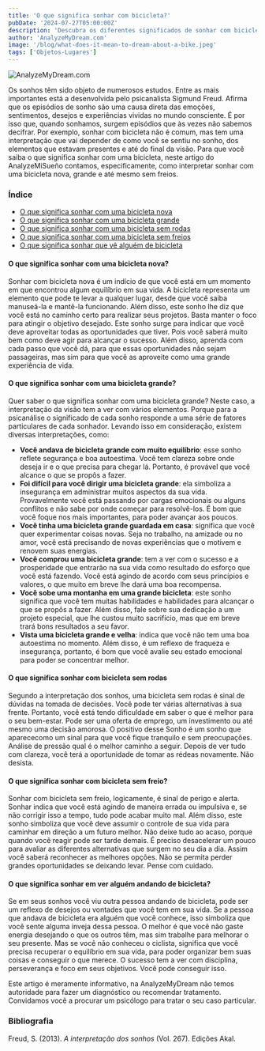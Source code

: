 ```yaml
---
title: 'O que significa sonhar com bicicleta?'
pubDate: '2024-07-27T05:00:00Z'
description: 'Descubra os diferentes significados de sonhar com bicicleta, desde uma bicicleta nova até uma sem freio, e como interpretar esses sonhos.'
author: 'AnalyzeMyDream.com'
image: '/blog/what-does-it-mean-to-dream-about-a-bike.jpeg'
tags: ['Objetos-Lugares']
---
```


![AnalyzeMyDream.com](/blog/what-does-it-mean-to-dream-about-a-bike.jpeg)

Os sonhos têm sido objeto de numerosos estudos. Entre as mais importantes está a desenvolvida pelo psicanalista Sigmund Freud. Afirma que os episódios de sonho são uma causa direta das emoções, sentimentos, desejos e experiências vividas no mundo consciente. É por isso que, quando sonhamos, surgem episódios que às vezes não sabemos decifrar. 
Por exemplo, sonhar com bicicleta não é comum, mas tem uma interpretação que vai depender de como você se sentiu no sonho, dos elementos que estavam presentes e até do final da visão. Para que você saiba o que significa sonhar com uma bicicleta, neste artigo do AnalyzeMiSueño contamos, especificamente, como interpretar sonhar com uma bicicleta nova, grande e até mesmo sem freios. 

### Índice

- [O que significa sonhar com uma bicicleta nova](#o-que-significa-sonhar-com-uma-bicicleta-nova)
- [O que significa sonhar com uma bicicleta grande](#o-que-significa-sonhar-com-uma-bicicleta-grande)
- [O que significa sonhar com uma bicicleta sem rodas](#o-que-significa-sonhar-com-uma-bicicleta-sem-rodas)
- [O que significa sonhar com uma bicicleta sem freios](#o-que-significa-sonhar-com-uma-bicicleta-sem-freios)
- [O que significa sonhar que vê alguém de bicicleta](#o-que-significa-sonhar-de-ver-alguém-de-bicicleta)

#### O que significa sonhar com uma bicicleta nova?

Sonhar com bicicleta nova é um indício de que você está em um momento em que encontrou algum equilíbrio em sua vida. A bicicleta representa um elemento que pode te levar a qualquer lugar, desde que você saiba manuseá-la e mantê-la funcionando. Além disso, este sonho lhe diz que você está no caminho certo para realizar seus projetos. Basta manter o foco para atingir o objetivo desejado. 
Este sonho surge para indicar que você deve aproveitar todas as oportunidades que tiver. Pois você saberá muito bem como deve agir para alcançar o sucesso. Além disso, aprenda com cada passo que você dá, para que essas oportunidades não sejam passageiras, mas sim para que você as aproveite como uma grande experiência de vida. 

#### O que significa sonhar com uma bicicleta grande?

Quer saber o que significa sonhar com uma bicicleta grande? Neste caso, a interpretação da visão tem a ver com vários elementos. Porque para a psicanálise o significado de cada sonho responde a uma série de fatores particulares de cada sonhador. Levando isso em consideração, existem diversas interpretações, como:
- **Você andava de bicicleta grande com muito equilíbrio**: esse sonho reflete segurança e boa autoestima. Você tem clareza sobre onde deseja ir e o que precisa para chegar lá. Portanto, é provável que você alcance o que se propôs a fazer.
- **Foi difícil para você dirigir uma bicicleta grande**: ela simboliza a insegurança em administrar muitos aspectos da sua vida. Provavelmente você está passando por cargas emocionais ou alguns conflitos e não sabe por onde começar para resolvê-los. É bom que você foque nos mais importantes, para poder avançar aos poucos.
- **Você tinha uma bicicleta grande guardada em casa**: significa que você quer experimentar coisas novas. Seja no trabalho, na amizade ou no amor, você está precisando de novas experiências que o motivem e renovem suas energias.
- **Você comprou uma bicicleta grande**: tem a ver com o sucesso e a prosperidade que entrarão na sua vida como resultado do esforço que você está fazendo. Você está agindo de acordo com seus princípios e valores, o que muito em breve lhe dará uma boa recompensa.
- **Você sobe uma montanha em uma grande bicicleta**: este sonho significa que você tem muitas habilidades e habilidades para alcançar o que se propôs a fazer. Além disso, fale sobre sua dedicação a um projeto especial, que lhe custou muito sacrifício, mas que em breve trará bons resultados a seu favor.
- **Vista uma bicicleta grande e velha**: indica que você não tem uma boa autoestima no momento. Além disso, é um reflexo de fraqueza e insegurança, portanto, é bom que você avalie seu estado emocional para poder se concentrar melhor. 

#### O que significa sonhar com bicicleta sem rodas

Segundo a interpretação dos sonhos, uma bicicleta sem rodas é sinal de dúvidas na tomada de decisões. Você pode ter várias alternativas à sua frente. Portanto, você está tendo dificuldade em saber o que é melhor para o seu bem-estar. Pode ser uma oferta de emprego, um investimento ou até mesmo uma decisão amorosa. O positivo desse Sonho é um sonho que aparececomo um sinal para que você fique tranquilo e sem preocupações. Análise de pressão qual é o melhor caminho a seguir. Depois de ver tudo com clareza, você terá a oportunidade de tomar as rédeas novamente. Não desista.

#### O que significa sonhar com bicicleta sem freio?

Sonhar com bicicleta sem freio, logicamente, é sinal de perigo e alerta. Sonhar indica que você está agindo de maneira errada ou impulsiva e, se não corrigir isso a tempo, tudo pode acabar muito mal. 
Além disso, este sonho simboliza que você deve assumir o controle de sua vida para caminhar em direção a um futuro melhor. Não deixe tudo ao acaso, porque quando você reagir pode ser tarde demais. É preciso desacelerar um pouco para avaliar as diferentes alternativas que surgem no seu dia a dia. Assim você saberá reconhecer as melhores opções. Não se permita perder grandes oportunidades se deixando levar. Pense com cuidado.

#### O que significa sonhar em ver alguém andando de bicicleta?

Se em seus sonhos você viu outra pessoa andando de bicicleta, pode ser um reflexo de desejos ou vontades que você tem em sua vida. 
Se a pessoa que andava de bicicleta era alguém que você conhece, isso simboliza que você sente alguma inveja dessa pessoa. O melhor é que você não gaste energia desejando o que os outros têm, mas sim trabalhe para melhorar o seu presente. 
Mas se você não conheceu o ciclista, significa que você precisa recuperar o equilíbrio em sua vida, para poder organizar bem suas coisas e conseguir o que merece. O sucesso tem a ver com disciplina, perseverança e foco em seus objetivos. Você pode conseguir isso. 

Este artigo é meramente informativo, na AnalyzeMyDream não temos autoridade para fazer um diagnóstico ou recomendar tratamento. Convidamos você a procurar um psicólogo para tratar o seu caso particular. 

### Bibliografia

Freud, S. (2013). *A interpretação dos sonhos* (Vol. 267). Edições Akal.